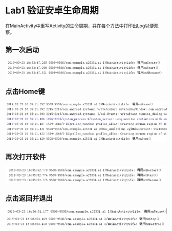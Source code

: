 # Lab1 验证安卓生命周期
  在MainActivity中重写Activity的生命周期，并在每个方法中打印出Log以便观察。
## 第一次启动
![第一次启动](https://github.com/HaiErvin/Lab1/blob/master/%E7%AC%AC%E4%B8%80%E6%AC%A1%E5%90%AF%E5%8A%A8.PNG?raw=true)
## 点击Home键
![点击Home键](https://github.com/HaiErvin/Lab1/blob/master/%E7%82%B9%E5%87%BBHome%E9%94%AE.PNG?raw=true)
## 再次打开软件
![再次打开软件](https://github.com/HaiErvin/Lab1/blob/master/%E5%86%8D%E6%AC%A1%E6%89%93%E5%BC%80%E8%BD%AF%E4%BB%B6.PNG?raw=true)
## 点击返回并退出
![点击返回并退出1](https://github.com/HaiErvin/Lab1/blob/master/%E7%82%B9%E5%87%BB%E8%BF%94%E5%9B%9E%E5%B9%B6%E9%80%80%E5%87%BA1.PNG?raw=true)<br>
![点击返回并退出2](https://github.com/HaiErvin/Lab1/blob/master/%E7%82%B9%E5%87%BB%E8%BF%94%E5%9B%9E%E5%B9%B6%E9%80%80%E5%87%BA2.PNG?raw=true)
